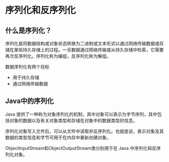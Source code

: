 # 序列化和反序列化

## 什么是序列化？
序列化是将数据结构或对象状态转换为二进制或文本形式以通过网络传输数据或存储在某些持久存储上的过程。一旦数据通过网络传输或从持久存储中检索，它需要再次反序列化。序列化称为编组，反序列化称为解组。


数据序列化有两个目标
- 用于持久存储 
- 通过网络传输数据



## Java中的序列化

Java 提供了一种称为对象序列化的机制，其中对象可以表示为字节序列，其中包括对象的数据以及有关对象类型和存储在对象中的数据类型的信息。

序列化对象写入文件后，可以从文件中读取并反序列化。也就是说，表示对象及其数据的类型信息和字节可用于在内存中重新创建对象。

ObjectInputStream和ObjectOutputStream类分别用于在 Java 中序列化和反序列化对象。








